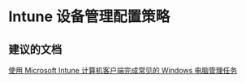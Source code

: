 <properties
    pageTitle="Device Management Remote Tasks"
    description="设备管理 - 远程任务"
    service="microsoft.intune"
    resource="intune"
    authors="mackie1604"
    displayOrder=""
    selfHelpType="generic"
    supportTopicIds="32435292"
    resourceTags=""
    productPesIds="15584"
    cloudEnvironments="public"
/>


# <a name="intune-device-management-configuration-policy"></a>Intune 设备管理配置策略

## <a name="recommended-documents"></a>**建议的文档**

[使用 Microsoft Intune 计算机客户端完成常见的 Windows 电脑管理任务](https://docs.microsoft.com/intune/deploy-use/common-windows-pc-management-tasks-with-the-microsoft-intune-computer-client)<br>


